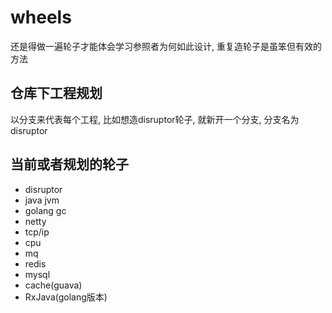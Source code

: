 # wheels
还是得做一遍轮子才能体会学习参照者为何如此设计, 重复造轮子是虽笨但有效的方法

## 仓库下工程规划

以分支来代表每个工程, 比如想造disruptor轮子, 就新开一个分支, 分支名为disruptor

## 当前或者规划的轮子

- disruptor
- java jvm
- golang gc
- netty
- tcp/ip
- cpu
- mq
- redis
- mysql
- cache(guava)
- RxJava(golang版本)

